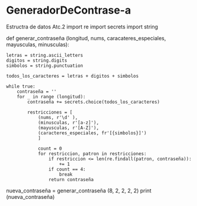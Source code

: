 # GeneradorDeContrase-a
Estructra de datos Atc.2
import re
import secrets
import string

def generar_contraseña (longitud, nums, caracateres_especiales, mayusculas, minusculas): 
    
    letras = string.ascii_letters
    digitos = string.digits
    simbolos = string.punctuation
    
    todos_los_caracteres = letras + digitos + simbolos
    
    while true: 
        contraseña = '' 
        for _ in range (longitud):
            contraseña += secrets.choice(todos_los_caracteres)
            
            restricciones = [
                (nums, r'\d' ),
                (minusculas, r'[a-z]'),
                (mayusculas, r'[A-Z]'),
                (caracteres_especiales, fr'[{simbolos}]')
                ]
                
                count = 0 
                for restriccion, patron in restricciones:
                    if restriccion <= len(re.findall(patron, contraseña)):
                        += 1 
                    if count == 4: 
                        break 
                    return contraseña
                    
nueva_contraseña = generar_contraseña (8, 2, 2, 2, 2)
print (nueva_contraseña)
